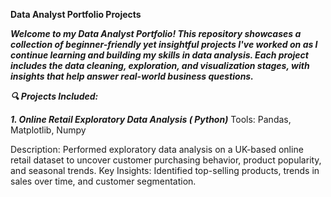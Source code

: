 **Data Analyst Portfolio Projects**


***Welcome to my Data Analyst Portfolio! This repository showcases a collection of beginner-friendly yet insightful projects I've worked on as I continue learning and building my skills in data analysis. Each project includes the data cleaning, exploration, and visualization stages, with insights that help answer real-world business questions.***
 

***🔍 Projects Included:***

***1. Online Retail  Exploratory Data Analysis ( Python)***
   Tools: Pandas, Matplotlib, Numpy
   
   Description: Performed exploratory data analysis on a UK-based online retail dataset to uncover customer purchasing behavior, product popularity, and seasonal trends.
   Key Insights: Identified top-selling products, trends in sales over time, and customer segmentation.
